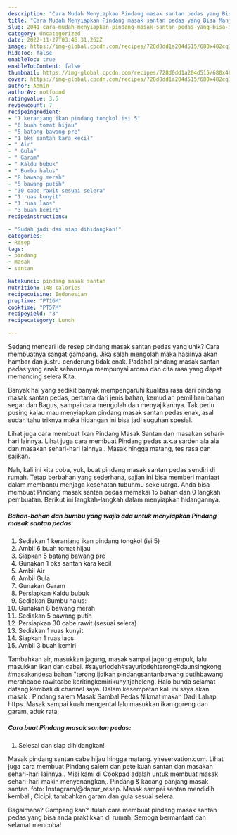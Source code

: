 ```yaml
---
description: "Cara Mudah Menyiapkan Pindang masak santan pedas yang Bisa Manjain Lidah"
title: "Cara Mudah Menyiapkan Pindang masak santan pedas yang Bisa Manjain Lidah"
slug: 2041-cara-mudah-menyiapkan-pindang-masak-santan-pedas-yang-bisa-manjain-lidah
category: Uncategorized
date: 2022-11-27T03:46:31.262Z
image: https://img-global.cpcdn.com/recipes/728d0dd1a204d515/680x482cq70/pindang-masak-santan-pedas-foto-resep-utama.jpg
hideToc: false
enableToc: true
enableTocContent: false
thumbnail: https://img-global.cpcdn.com/recipes/728d0dd1a204d515/680x482cq70/pindang-masak-santan-pedas-foto-resep-utama.jpg
cover: https://img-global.cpcdn.com/recipes/728d0dd1a204d515/680x482cq70/pindang-masak-santan-pedas-foto-resep-utama.jpg
author: Admin
authorAv: notfound
ratingvalue: 3.5
reviewcount: 7
recipeingredient:
- "1 keranjang ikan pindang tongkol isi 5"
- "6 buah tomat hijau"
- "5 batang bawang pre"
- "1 bks santan kara kecil"
- " Air"
- " Gula"
- " Garam"
- " Kaldu bubuk"
- " Bumbu halus"
- "8 bawang merah"
- "5 bawang putih"
- "30 cabe rawit sesuai selera"
- "1 ruas kunyit"
- "1 ruas laos"
- "3 buah kemiri"
recipeinstructions:

- "Sudah jadi dan siap dihidangkan!"
categories:
- Resep
tags:
- pindang
- masak
- santan

katakunci: pindang masak santan 
nutrition: 148 calories
recipecuisine: Indonesian
preptime: "PT16M"
cooktime: "PT57M"
recipeyield: "3"
recipecategory: Lunch

---
```





Sedang mencari ide resep pindang masak santan pedas yang unik? Cara membuatnya sangat gampang. Jika salah mengolah maka hasilnya akan hambar dan justru cenderung tidak enak. Padahal pindang masak santan pedas yang enak seharusnya mempunyai aroma dan cita rasa yang dapat memancing selera Kita.





Banyak hal yang sedikit banyak mempengaruhi kualitas rasa dari pindang masak santan pedas, pertama dari jenis bahan, kemudian pemilihan bahan segar dan Bagus, sampai cara mengolah dan menyajikannya. Tak perlu pusing kalau mau menyiapkan pindang masak santan pedas enak,      asal sudah tahu triknya maka hidangan ini bisa jadi suguhan spesial.














Lihat juga cara membuat Ikan Pindang Masak Santan dan masakan sehari-hari lainnya. Lihat juga cara membuat Pindang pedas a.k.a sarden ala ala dan masakan sehari-hari lainnya.. Masak hingga matang, tes rasa dan sajikan.






Nah, kali ini kita coba, yuk, buat pindang masak santan pedas sendiri di rumah. Tetap berbahan yang sederhana, sajian ini bisa memberi manfaat dalam membantu menjaga kesehatan tubuhmu sekeluarga. Anda bisa membuat Pindang masak santan pedas memakai 15 bahan dan 0 langkah pembuatan. Berikut ini langkah-langkah dalam menyiapkan hidangannya.

<!--inarticleads1-->

##### Bahan-bahan dan bumbu yang wajib ada untuk menyiapkan Pindang masak santan pedas:

1. Sediakan 1 keranjang ikan pindang tongkol (isi 5)
1. Ambil 6 buah tomat hijau
1. Siapkan 5 batang bawang pre
1. Gunakan 1 bks santan kara kecil
1. Ambil  Air
1. Ambil  Gula
1. Gunakan  Garam
1. Persiapkan  Kaldu bubuk
1. Sediakan  Bumbu halus:
1. Gunakan 8 bawang merah
1. Sediakan 5 bawang putih
1. Persiapkan 30 cabe rawit (sesuai selera)
1. Sediakan 1 ruas kunyit
1. Siapkan 1 ruas laos
1. Ambil 3 buah kemiri


Tambahkan air, masukkan jagung, masak sampai jagung empuk, lalu masukkan ikan dan cabai. #sayurlodeh#sayurlodehterong#daunsingkong #masakandesa bahan &#34;terong ijoikan pindangsantanbawang putihbawang merahcabe rawitcabe keritingkemirikunyitjaheleng. Halo bunda selamat datang kembali di channel saya. Dalam kesempatan kali ini saya akan masak : Pindang salem Masak Sambal Pedas Nikmat makan Dadi Lahap https. Masak sampai kuah mengental lalu masukkan ikan goreng dan garam, aduk rata. 

<!--inarticleads2-->

##### Cara buat Pindang masak santan pedas:


1. Selesai dan siap dihidangkan!

Masak pindang santan cabe hijau hingga matang. yireservation.com. Lihat juga cara membuat Pindang salem dan pete kuah santan dan masakan sehari-hari lainnya.. Misi kami di Cookpad adalah untuk membuat masak sehari-hari makin menyenangkan,. Pindang &amp; kacang panjang masak santan. foto: Instagram/@dapur_resep. Masak sampai santan mendidih kembali; Cicipi, tambahkan garam dan gula sesuai selera. 

Bagaimana? Gampang kan? Itulah cara membuat pindang masak santan pedas yang bisa anda praktikkan di rumah. Semoga bermanfaat dan selamat mencoba!

